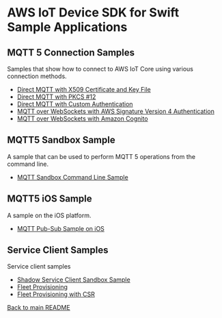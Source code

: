 # AWS IoT Device SDK for Swift Sample Applications
## MQTT 5 Connection Samples
Samples that show how to connect to AWS IoT Core using various connection methods.
* [Direct MQTT with X509 Certificate and Key File](./Mqtt5ConnectionSamples/CertAndKeyFileConnect/README.md)
* [Direct MQTT with PKCS #12](./Mqtt5ConnectionSamples/Pkcs12Connect/README.md)
* [Direct MQTT with Custom Authentication](./Mqtt5ConnectionSamples/CustomAuthConnect/README.md)
* [MQTT over WebSockets with AWS Signature Version 4 Authentication](./Mqtt5ConnectionSamples/Sigv4WebsocketConnect/README.md)
* [MQTT over WebSockets with Amazon Cognito](./Mqtt5ConnectionSamples/CognitoWebsocketConnect/README.md)

## MQTT5 Sandbox Sample
A sample that can be used to perform MQTT 5 operations from the command line.
* [MQTT Sandbox Command Line Sample](./Mqtt5Sample/README.md)

## MQTT5 iOS Sample
A sample on the iOS platform.
* [MQTT Pub-Sub Sample on iOS](./iOS/iOSPubSubSample/README.md)

## Service Client Samples
Service client samples
* [Shadow Service Client Sandbox Sample](./ServiceClientSamples/ShadowSample/README.md)
* [Fleet Provisioning](./ServiceClientSamples/Provisioning/BasicProvisioningSample/README.md)
* [Fleet Provisioning with CSR](./ServiceClientSamples/Provisioning/CsrProvisioningSample/README.md)

[Back to main README](../README.md)
